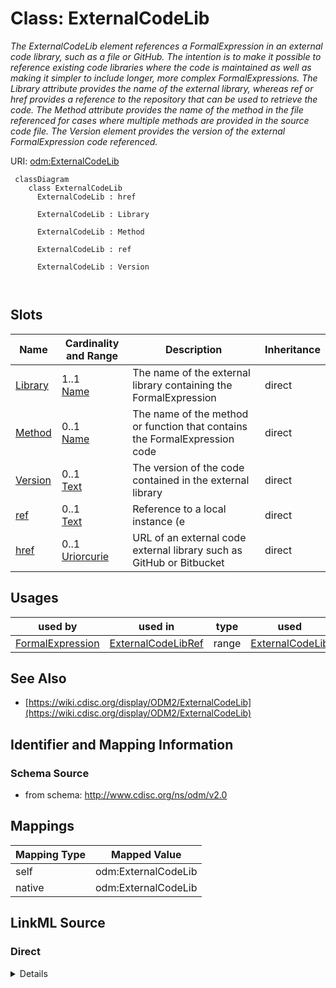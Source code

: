 # Class: ExternalCodeLib


_The ExternalCodeLib element references a FormalExpression in an external code library, such as a file or GitHub. The intention is to make it possible to reference existing code libraries where the code is maintained as well as making it simpler to include longer, more complex FormalExpressions. The Library attribute provides the name of the external library, whereas ref or href provides a reference to the repository that can be used to retrieve the code. The Method attribute provides the name of the method in the file referenced for cases where multiple methods are provided in the source code file. The Version element provides the version of the external FormalExpression code referenced._





URI: [odm:ExternalCodeLib](http://www.cdisc.org/ns/odm/v2.0/ExternalCodeLib)



```mermaid
 classDiagram
    class ExternalCodeLib
      ExternalCodeLib : href
        
      ExternalCodeLib : Library
        
      ExternalCodeLib : Method
        
      ExternalCodeLib : ref
        
      ExternalCodeLib : Version
        
      
```




<!-- no inheritance hierarchy -->


## Slots

| Name | Cardinality and Range | Description | Inheritance |
| ---  | --- | --- | --- |
| [Library](Library.md) | 1..1 <br/> [Name](Name.md) | The name of the external library containing the FormalExpression | direct |
| [Method](Method.md) | 0..1 <br/> [Name](Name.md) | The name of the method or function that contains the FormalExpression code | direct |
| [Version](Version.md) | 0..1 <br/> [Text](Text.md) | The version of the code contained in the external library | direct |
| [ref](ref.md) | 0..1 <br/> [Text](Text.md) | Reference to a local instance (e | direct |
| [href](href.md) | 0..1 <br/> [Uriorcurie](Uriorcurie.md) | URL of an external code external library such as GitHub or Bitbucket | direct |





## Usages

| used by | used in | type | used |
| ---  | --- | --- | --- |
| [FormalExpression](FormalExpression.md) | [ExternalCodeLibRef](ExternalCodeLibRef.md) | range | [ExternalCodeLib](ExternalCodeLib.md) |






## See Also

* [https://wiki.cdisc.org/display/ODM2/ExternalCodeLib](https://wiki.cdisc.org/display/ODM2/ExternalCodeLib)

## Identifier and Mapping Information







### Schema Source


* from schema: http://www.cdisc.org/ns/odm/v2.0





## Mappings

| Mapping Type | Mapped Value |
| ---  | ---  |
| self | odm:ExternalCodeLib |
| native | odm:ExternalCodeLib |





## LinkML Source

<!-- TODO: investigate https://stackoverflow.com/questions/37606292/how-to-create-tabbed-code-blocks-in-mkdocs-or-sphinx -->

### Direct

<details>
```yaml
name: ExternalCodeLib
description: The ExternalCodeLib element references a FormalExpression in an external
  code library, such as a file or GitHub. The intention is to make it possible to
  reference existing code libraries where the code is maintained as well as making
  it simpler to include longer, more complex FormalExpressions. The Library attribute
  provides the name of the external library, whereas ref or href provides a reference
  to the repository that can be used to retrieve the code. The Method attribute provides
  the name of the method in the file referenced for cases where multiple methods are
  provided in the source code file. The Version element provides the version of the
  external FormalExpression code referenced.
from_schema: http://www.cdisc.org/ns/odm/v2.0
see_also:
- https://wiki.cdisc.org/display/ODM2/ExternalCodeLib
slots:
- Library
- Method
- Version
- ref
- href
slot_usage:
  Library:
    name: Library
    description: The name of the external library containing the FormalExpression.
    comments:
    - 'Required

      range:text'
    domain_of:
    - ExternalCodeLib
    range: name
    required: true
  Method:
    name: Method
    description: The name of the method or function that contains the FormalExpression
      code.
    comments:
    - 'Optional

      range:text'
    domain_of:
    - ExternalCodeLib
    range: name
  Version:
    name: Version
    description: The version of the code contained in the external library.
    comments:
    - 'Optional

      range:text'
    domain_of:
    - Standard
    - ExternalCodeLib
    range: text
  ref:
    name: ref
    description: Reference to a local instance (e.g. file) of the external library
      containing the FormalExpression code.
    comments:
    - 'Optional

      range:text'
    domain_of:
    - ExternalCodeLib
    - Coding
    range: text
  href:
    name: href
    description: URL of an external code external library such as GitHub or Bitbucket.
    comments:
    - 'Optional

      range:URI'
    domain_of:
    - Leaf
    - Include
    - ExternalCodeLib
    - Image
    - Coding
    range: uriorcurie
class_uri: odm:ExternalCodeLib

```
</details>

### Induced

<details>
```yaml
name: ExternalCodeLib
description: The ExternalCodeLib element references a FormalExpression in an external
  code library, such as a file or GitHub. The intention is to make it possible to
  reference existing code libraries where the code is maintained as well as making
  it simpler to include longer, more complex FormalExpressions. The Library attribute
  provides the name of the external library, whereas ref or href provides a reference
  to the repository that can be used to retrieve the code. The Method attribute provides
  the name of the method in the file referenced for cases where multiple methods are
  provided in the source code file. The Version element provides the version of the
  external FormalExpression code referenced.
from_schema: http://www.cdisc.org/ns/odm/v2.0
see_also:
- https://wiki.cdisc.org/display/ODM2/ExternalCodeLib
slot_usage:
  Library:
    name: Library
    description: The name of the external library containing the FormalExpression.
    comments:
    - 'Required

      range:text'
    domain_of:
    - ExternalCodeLib
    range: name
    required: true
  Method:
    name: Method
    description: The name of the method or function that contains the FormalExpression
      code.
    comments:
    - 'Optional

      range:text'
    domain_of:
    - ExternalCodeLib
    range: name
  Version:
    name: Version
    description: The version of the code contained in the external library.
    comments:
    - 'Optional

      range:text'
    domain_of:
    - Standard
    - ExternalCodeLib
    range: text
  ref:
    name: ref
    description: Reference to a local instance (e.g. file) of the external library
      containing the FormalExpression code.
    comments:
    - 'Optional

      range:text'
    domain_of:
    - ExternalCodeLib
    - Coding
    range: text
  href:
    name: href
    description: URL of an external code external library such as GitHub or Bitbucket.
    comments:
    - 'Optional

      range:URI'
    domain_of:
    - Leaf
    - Include
    - ExternalCodeLib
    - Image
    - Coding
    range: uriorcurie
attributes:
  Library:
    name: Library
    description: The name of the external library containing the FormalExpression.
    comments:
    - 'Required

      range:text'
    from_schema: http://www.cdisc.org/ns/odm/v2.0
    rank: 1000
    alias: Library
    owner: ExternalCodeLib
    domain_of:
    - ExternalCodeLib
    range: name
    required: true
  Method:
    name: Method
    description: The name of the method or function that contains the FormalExpression
      code.
    comments:
    - 'Optional

      range:text'
    from_schema: http://www.cdisc.org/ns/odm/v2.0
    rank: 1000
    alias: Method
    owner: ExternalCodeLib
    domain_of:
    - ExternalCodeLib
    range: name
  Version:
    name: Version
    description: The version of the code contained in the external library.
    comments:
    - 'Optional

      range:text'
    from_schema: http://www.cdisc.org/ns/odm/v2.0
    rank: 1000
    alias: Version
    owner: ExternalCodeLib
    domain_of:
    - Standard
    - ExternalCodeLib
    range: text
  ref:
    name: ref
    description: Reference to a local instance (e.g. file) of the external library
      containing the FormalExpression code.
    comments:
    - 'Optional

      range:text'
    from_schema: http://www.cdisc.org/ns/odm/v2.0
    rank: 1000
    alias: ref
    owner: ExternalCodeLib
    domain_of:
    - ExternalCodeLib
    - Coding
    range: text
  href:
    name: href
    description: URL of an external code external library such as GitHub or Bitbucket.
    comments:
    - 'Optional

      range:URI'
    from_schema: http://www.cdisc.org/ns/odm/v2.0
    rank: 1000
    alias: href
    owner: ExternalCodeLib
    domain_of:
    - Leaf
    - Include
    - ExternalCodeLib
    - Image
    - Coding
    range: uriorcurie
class_uri: odm:ExternalCodeLib

```
</details>